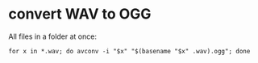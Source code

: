 # convert WAV to OGG

All files in a folder at once:

```
for x in *.wav; do avconv -i "$x" "$(basename "$x" .wav).ogg"; done
```
